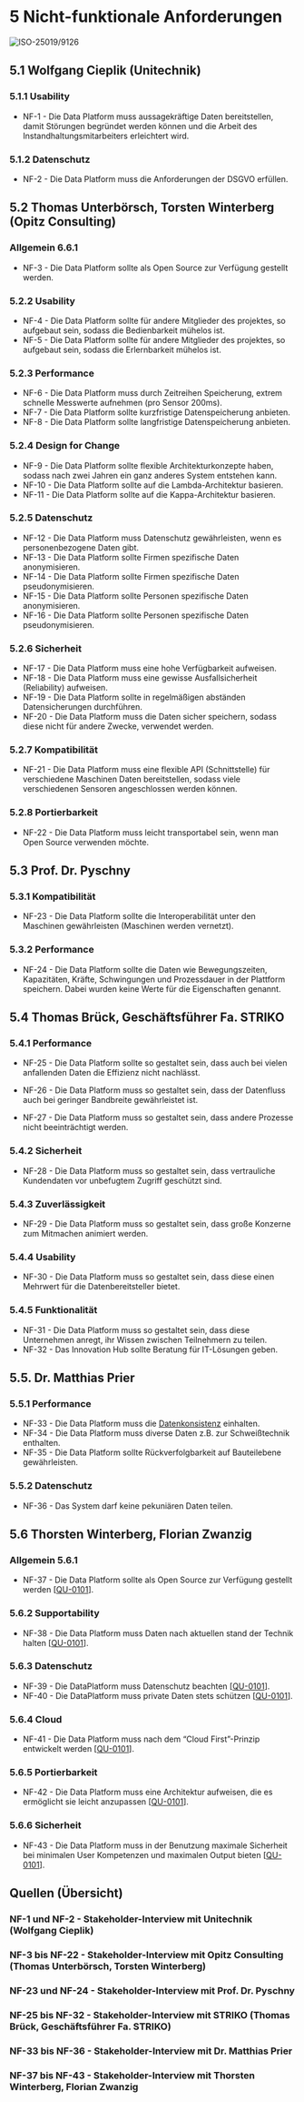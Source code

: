 # 5 Nicht-funktionale Anforderungen

![ISO-25019/9126](https://github.com/pschm/am-lastenheft-ss20/blob/master/lastenheft/img/quality_iso-25010-9126.jpg?raw=true)

## 5.1 Wolfgang Cieplik (Unitechnik)

### 5.1.1 Usability

* NF-1 - Die Data Platform muss aussagekräftige Daten bereitstellen, damit Störungen begründet werden können und die Arbeit des Instandhaltungsmitarbeiters erleichtert wird.

### 5.1.2 Datenschutz

* NF-2 - Die Data Platform muss die Anforderungen der DSGVO erfüllen.

## 5.2 Thomas Unterbörsch, Torsten Winterberg (Opitz Consulting)

### Allgemein 6.6.1
* NF-3 - Die Data Platform sollte als Open Source zur Verfügung gestellt werden.

### 5.2.2 Usability

* NF-4 - Die Data Platform sollte für andere Mitglieder des projektes, so aufgebaut sein, sodass die Bedienbarkeit mühelos ist.
* NF-5 - Die Data Platform sollte für andere Mitglieder des projektes, so aufgebaut sein, sodass die Erlernbarkeit mühelos ist.

### 5.2.3 Performance

* NF-6 - Die Data Platform muss durch Zeitreihen Speicherung, extrem schnelle Messwerte aufnehmen (pro Sensor 200ms).
* NF-7 - Die Data Platform sollte kurzfristige Datenspeicherung anbieten.
* NF-8 - Die Data Platform sollte langfristige Datenspeicherung anbieten.

### 5.2.4 Design for Change
* NF-9 - Die Data Platform sollte flexible Architekturkonzepte haben, sodass nach zwei Jahren ein ganz anderes System entstehen kann.
* NF-10 - Die Data Platform sollte auf die Lambda-Architektur basieren.
* NF-11 - Die Data Platform sollte auf die Kappa-Architektur basieren.

### 5.2.5 Datenschutz
* NF-12 - Die Data Platform muss Datenschutz gewährleisten, wenn es personenbezogene Daten gibt.
* NF-13 - Die Data Platform sollte Firmen spezifische Daten anonymisieren.
* NF-14 - Die Data Platform sollte Firmen spezifische Daten pseudonymisieren.
* NF-15 - Die Data Platform sollte Personen spezifische Daten anonymisieren.
* NF-16 - Die Data Platform sollte Personen spezifische Daten pseudonymisieren.

### 5.2.6 Sicherheit
* NF-17 - Die Data Platform muss eine hohe Verfügbarkeit aufweisen.
* NF-18 - Die Data Platform muss eine gewisse Ausfallsicherheit (Reliability) aufweisen.
* NF-19 - Die Data Platform sollte in regelmäßigen abständen Datensicherungen durchführen.
* NF-20 - Die Data Platform muss die Daten sicher speichern, sodass diese nicht für andere Zwecke, verwendet werden.

### 5.2.7 Kompatibilität 
* NF-21 - Die Data Platform muss eine flexible API (Schnittstelle) für verschiedene Maschinen Daten bereitstellen, sodass viele verschiedenen Sensoren angeschlossen werden können.

### 5.2.8 Portierbarkeit
* NF-22 - Die Data Platform muss leicht transportabel sein, wenn man Open Source verwenden möchte.

## 5.3 Prof. Dr. Pyschny

### 5.3.1 Kompatibilität

* NF-23 - Die Data Platform sollte die Interoperabilität unter den Maschinen gewährleisten (Maschinen werden vernetzt).

### 5.3.2 Performance
* NF-24 - Die Data Platform sollte die Daten wie Bewegungszeiten, Kapazitäten, Kräfte, Schwingungen und Prozessdauer in der Plattform speichern. Dabei wurden keine Werte für die Eigenschaften genannt.

## 5.4 Thomas Brück, Geschäftsführer Fa. STRIKO

### 5.4.1 Performance 
* NF-25 - Die Data Platform sollte so gestaltet sein, dass auch bei vielen anfallenden Daten die Effizienz nicht nachlässt.

* NF-26 - Die Data Platform muss so gestaltet sein, dass der Datenfluss auch bei geringer Bandbreite gewährleistet ist.

* NF-27 - Die Data Platform muss so gestaltet sein, dass andere Prozesse nicht beeinträchtigt werden.

### 5.4.2 Sicherheit
* NF-28 - Die Data Platform muss so gestaltet sein, dass vertrauliche Kundendaten vor  unbefugtem Zugriff geschützt sind.

### 5.4.3 Zuverlässigkeit 
* NF-29 - Die Data Platform muss so gestaltet sein, dass große Konzerne zum Mitmachen animiert werden.

### 5.4.4 Usability
* NF-30 - Die Data Platform muss so gestaltet sein, dass diese einen Mehrwert für die Datenbereitsteller bietet.

### 5.4.5 Funktionalität 
* NF-31 - Die Data Platform muss so gestaltet sein, dass diese Unternehmen anregt, ihr Wissen zwischen Teilnehmern zu teilen.
* NF-32 - Das Innovation Hub sollte Beratung für IT-Lösungen geben.

## 5.5. Dr. Matthias Prier

### 5.5.1 Performance
* NF-33 - Die Data Platform muss die  [Datenkonsistenz](../lastenheft/03.-glossar.md) einhalten.
* NF-34 - Die Data Platform muss diverse Daten z.B. zur Schweißtechnik enthalten.
* NF-35 - Die Data Platform sollte Rückverfolgbarkeit auf Bauteilebene gewährleisten. 

### 5.5.2 Datenschutz
* NF-36 - Das System darf keine pekuniären Daten teilen.

## 5.6 Thorsten Winterberg, Florian Zwanzig

### Allgemein 5.6.1
* NF-37 - Die Data Platform sollte als Open Source zur Verfügung gestellt werden [[QU-0101](../lastenheft/09.-quellen.md#QU-0101)].

### 5.6.2 Supportability
* NF-38 - Die Data Platform muss Daten nach aktuellen stand der Technik halten [[QU-0101](../lastenheft/09.-quellen.md#QU-0101)].

### 5.6.3 Datenschutz
* NF-39 - Die DataPlatform muss Datenschutz beachten [[QU-0101](../lastenheft/09.-quellen.md#QU-0101)].
* NF-40 - Die DataPlatform muss private Daten stets schützen [[QU-0101](../lastenheft/09.-quellen.md#QU-0101)].

### 5.6.4 Cloud
* NF-41 - Die Data Platform muss nach dem “Cloud First”-Prinzip entwickelt werden [[QU-0101](../lastenheft/09.-quellen.md#QU-0101)].

### 5.6.5 Portierbarkeit
* NF-42 - Die Data Platform muss eine Architektur aufweisen, die es ermöglicht sie leicht anzupassen [[QU-0101](../lastenheft/09.-quellen.md#QU-0101)].

### 5.6.6 Sicherheit
* NF-43 - Die Data Platform muss in der Benutzung maximale Sicherheit bei minimalen User Kompetenzen und maximalen Output bieten [[QU-0101](../lastenheft/09.-quellen.md#QU-0101)].

<!--
## 5.7 Umfrage Prof/Ma
NF-0000 Die Data Platform sollte die verarbeiteten Daten als offene “Data-Sets” bereitstellen, damit alle an diesem Ökosystem von vernetzten Daten profitieren.  [QU-0202]

NF-0000 Die Data Platform sollte in eine Projekt-Infrastruktur; Datenschutz-Belange; Nutzungskosten; eingebunden werden.  [QU-0202]

Technische Anforderungen:
NF-0000 Variable Software zur Analyse von großen Datenmengen mit Scala, Python, Java [QU-0202]

NF-0000 Benutzerfreundliche/komfortable Tools zum Austausch von Daten zwischen verschiedenen Plattformen [QU-0202]

NF-0000 HW-Unterstützung durch GPU Server z.B. bei der Analyse großer Datenmengen [QU-0202]

NF-0000 Die Datenbank sollte sowohl gelabelte als auch ungelabelte Trainingsdaten für supervised/unsupervised learning enthalten können [QU-0202]
-->

## Quellen (Übersicht)

### NF-1 und NF-2 - Stakeholder-Interview mit Unitechnik (Wolfgang Cieplik)

### NF-3 bis NF-22 - Stakeholder-Interview mit Opitz Consulting (Thomas Unterbörsch, Torsten Winterberg)

### NF-23 und NF-24 - Stakeholder-Interview mit Prof. Dr. Pyschny

### NF-25 bis NF-32 - Stakeholder-Interview mit STRIKO (Thomas Brück, Geschäftsführer Fa. STRIKO)

### NF-33 bis NF-36 - Stakeholder-Interview mit Dr. Matthias Prier

### NF-37 bis NF-43 - Stakeholder-Interview mit Thorsten Winterberg, Florian Zwanzig
